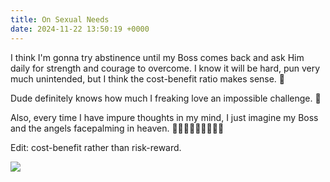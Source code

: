 ```yaml
---
title: On Sexual Needs
date: 2024-11-22 13:50:19 +0000
---
```


I think I'm gonna try abstinence until my Boss comes back and ask Him daily for strength and courage to overcome. I know it will be hard, pun very much unintended, but I think the cost-benefit ratio makes sense. 🥹

Dude definitely knows how much I freaking love an impossible challenge. 🙈

Also, every time I have impure thoughts in my mind, I just imagine my Boss and the angels facepalming in heaven. 🤦‍♂️🤦🤦🤦🤦🤦🤦🤦

Edit: cost-benefit rather than risk-reward.

![](/d9cce677a488e3b806829b9b20e01572.jpeg)